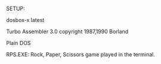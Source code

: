 SETUP:

dosbox-x latest
         
Turbo Assembler 3.0 copyright 1987,1990 Borland
      
Plain DOS


RPS.EXE: Rock, Paper, Scissors game played in the terminal.
